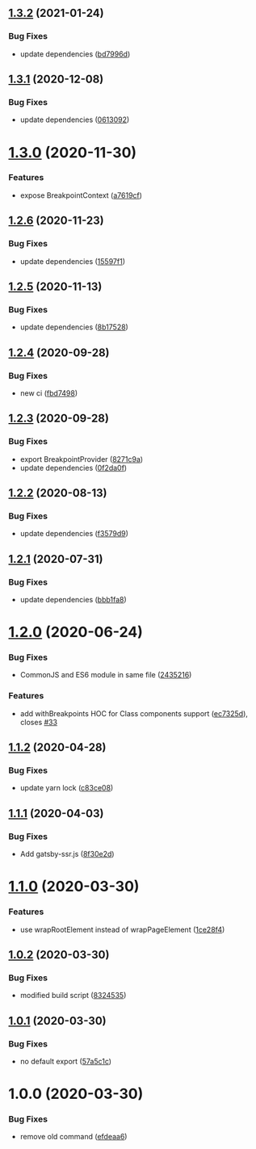 ## [1.3.2](https://github.com/JimmyBeldone/gatsby-plugin-breakpoints/compare/v1.3.1...v1.3.2) (2021-01-24)


### Bug Fixes

* update dependencies ([bd7996d](https://github.com/JimmyBeldone/gatsby-plugin-breakpoints/commit/bd7996dafebe89c73e3897f66a0ffe98d3e7c7c1))

## [1.3.1](https://github.com/JimmyBeldone/gatsby-plugin-breakpoints/compare/v1.3.0...v1.3.1) (2020-12-08)


### Bug Fixes

* update dependencies ([0613092](https://github.com/JimmyBeldone/gatsby-plugin-breakpoints/commit/06130924e2fe182be58c216918a26e78f5f0a5cc))

# [1.3.0](https://github.com/JimmyBeldone/gatsby-plugin-breakpoints/compare/v1.2.6...v1.3.0) (2020-11-30)


### Features

* expose BreakpointContext ([a7619cf](https://github.com/JimmyBeldone/gatsby-plugin-breakpoints/commit/a7619cf88d3469f168e422fc31bffa8886ace6be))

## [1.2.6](https://github.com/JimmyBeldone/gatsby-plugin-breakpoints/compare/v1.2.5...v1.2.6) (2020-11-23)


### Bug Fixes

* update dependencies ([15597f1](https://github.com/JimmyBeldone/gatsby-plugin-breakpoints/commit/15597f13ce2cd1067846dc32209aa1e719786856))

## [1.2.5](https://github.com/JimmyBeldone/gatsby-plugin-breakpoints/compare/v1.2.4...v1.2.5) (2020-11-13)


### Bug Fixes

* update dependencies ([8b17528](https://github.com/JimmyBeldone/gatsby-plugin-breakpoints/commit/8b175285da5233300b5771f18ed90b84305b8c79))

## [1.2.4](https://github.com/JimmyBeldone/gatsby-plugin-breakpoints/compare/v1.2.3...v1.2.4) (2020-09-28)


### Bug Fixes

* new ci ([fbd7498](https://github.com/JimmyBeldone/gatsby-plugin-breakpoints/commit/fbd74989a9419381b0073039493cacaa7e245ee3))

## [1.2.3](https://github.com/JimmyBeldone/gatsby-plugin-breakpoints/compare/v1.2.2...v1.2.3) (2020-09-28)


### Bug Fixes

* export BreakpointProvider ([8271c9a](https://github.com/JimmyBeldone/gatsby-plugin-breakpoints/commit/8271c9a074000576eadce0b27e0a5cbd5da8b514))
* update dependencies ([0f2da0f](https://github.com/JimmyBeldone/gatsby-plugin-breakpoints/commit/0f2da0f2af968cd36e16d35e26968dc2be3de095))

## [1.2.2](https://github.com/JimmyBeldone/gatsby-plugin-breakpoints/compare/v1.2.1...v1.2.2) (2020-08-13)


### Bug Fixes

* update dependencies ([f3579d9](https://github.com/JimmyBeldone/gatsby-plugin-breakpoints/commit/f3579d94f99e8ba34ba1bc2da280ab0b200db3ca))

## [1.2.1](https://github.com/JimmyBeldone/gatsby-plugin-breakpoints/compare/v1.2.0...v1.2.1) (2020-07-31)


### Bug Fixes

* update dependencies ([bbb1fa8](https://github.com/JimmyBeldone/gatsby-plugin-breakpoints/commit/bbb1fa87f039da48be6677b1919d706b40ed3708))

# [1.2.0](https://github.com/JimmyBeldone/gatsby-plugin-breakpoints/compare/v1.1.2...v1.2.0) (2020-06-24)


### Bug Fixes

* CommonJS and ES6 module in same file ([2435216](https://github.com/JimmyBeldone/gatsby-plugin-breakpoints/commit/243521623f62c288c00a529d03a459523b5947d9))


### Features

* add withBreakpoints HOC for Class components support ([ec7325d](https://github.com/JimmyBeldone/gatsby-plugin-breakpoints/commit/ec7325da1cf69aa9c316aff345c62d809057128b)), closes [#33](https://github.com/JimmyBeldone/gatsby-plugin-breakpoints/issues/33)

## [1.1.2](https://github.com/JimmyBeldone/gatsby-plugin-breakpoints/compare/v1.1.1...v1.1.2) (2020-04-28)


### Bug Fixes

* update yarn lock ([c83ce08](https://github.com/JimmyBeldone/gatsby-plugin-breakpoints/commit/c83ce08df45a632aedb91925e8654d9b709cb5e8))

## [1.1.1](https://github.com/JimmyBeldone/gatsby-plugin-breakpoints/compare/v1.1.0...v1.1.1) (2020-04-03)


### Bug Fixes

* Add gatsby-ssr.js ([8f30e2d](https://github.com/JimmyBeldone/gatsby-plugin-breakpoints/commit/8f30e2d))

# [1.1.0](https://github.com/JimmyBeldone/gatsby-plugin-breakpoints/compare/v1.0.2...v1.1.0) (2020-03-30)


### Features

* use wrapRootElement instead of wrapPageElement ([1ce28f4](https://github.com/JimmyBeldone/gatsby-plugin-breakpoints/commit/1ce28f4))

## [1.0.2](https://github.com/JimmyBeldone/gatsby-plugin-breakpoints/compare/v1.0.1...v1.0.2) (2020-03-30)


### Bug Fixes

* modified build script ([8324535](https://github.com/JimmyBeldone/gatsby-plugin-breakpoints/commit/8324535))

## [1.0.1](https://github.com/JimmyBeldone/gatsby-plugin-breakpoints/compare/v1.0.0...v1.0.1) (2020-03-30)


### Bug Fixes

* no default export ([57a5c1c](https://github.com/JimmyBeldone/gatsby-plugin-breakpoints/commit/57a5c1c))

# 1.0.0 (2020-03-30)


### Bug Fixes

* remove old command ([efdeaa6](https://github.com/JimmyBeldone/gatsby-plugin-breakpoints/commit/efdeaa6))
